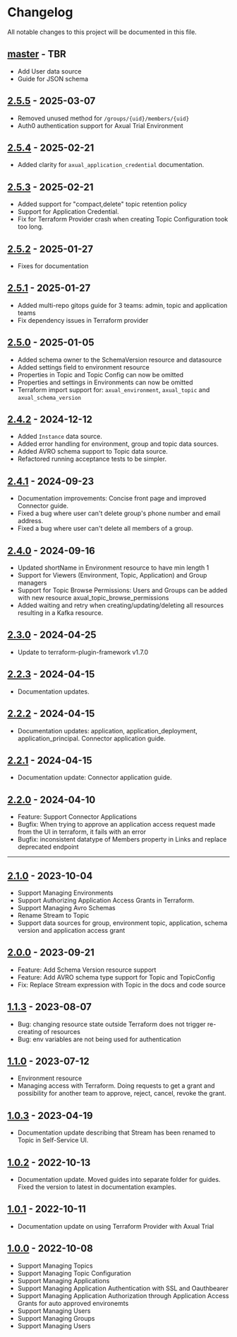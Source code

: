 # Changelog

All notable changes to this project will be documented in this file.

## [master](https://github.com/Axual/terraform-provider-axual/blob/master) - TBR
* Add User data source
* Guide for JSON schema

## [2.5.5](https://github.com/Axual/terraform-provider-axual/releases/tag/v2.5.5) - 2025-03-07
* Removed unused method for `/groups/{uid}/members/{uid}`
* Auth0 authentication support for Axual Trial Environment

## [2.5.4](https://github.com/Axual/terraform-provider-axual/releases/tag/v2.5.4) - 2025-02-21
* Added clarity for `axual_application_credential` documentation.

## [2.5.3](https://github.com/Axual/terraform-provider-axual/releases/tag/v2.5.3) - 2025-02-21
* Added support for "compact,delete" topic retention policy
* Support for Application Credential.
* Fix for Terraform Provider crash when creating Topic Configuration took too long.

## [2.5.2](https://github.com/Axual/terraform-provider-axual/releases/tag/v2.5.2) - 2025-01-27
* Fixes for documentation

## [2.5.1](https://github.com/Axual/terraform-provider-axual/releases/tag/v2.5.1) - 2025-01-27
* Added multi-repo gitops guide for 3 teams: admin, topic and application teams
* Fix dependency issues in Terraform provider

## [2.5.0](https://github.com/Axual/terraform-provider-axual/releases/tag/v2.5.0) - 2025-01-05
* Added schema owner to the SchemaVersion resource and datasource
* Added settings field to environment resource
* Properties in Topic and Topic Config can now be omitted
* Properties and settings in Environments can now be omitted
* Terraform import support for: `axual_environment`, `axual_topic` and `axual_schema_version`

## [2.4.2](https://github.com/Axual/terraform-provider-axual/releases/tag/2.4.2) - 2024-12-12
* Added `Instance` data source.
* Added error handling for environment, group and topic data sources.
* Added AVRO schema support to Topic data source.
* Refactored running acceptance tests to be simpler.

## [2.4.1](https://github.com/Axual/terraform-provider-axual/releases/tag/v2.4.1) - 2024-09-23
* Documentation improvements: Concise front page and improved Connector guide.
* Fixed a bug where user can't delete group's phone number and email address.
* Fixed a bug where user can't delete all members of a group.

## [2.4.0](https://github.com/Axual/terraform-provider-axual/releases/tag/v2.4.0) - 2024-09-16
* Updated shortName in Environment resource to have min length 1
* Support for Viewers (Environment, Topic, Application) and Group managers
* Support for Topic Browse Permissions: Users and Groups can be added with new resource axual_topic_browse_permissions
* Added waiting and retry when creating/updating/deleting all resources resulting in a Kafka resource.

## [2.3.0](https://github.com/Axual/terraform-provider-axual/releases/tag/v2.3.0) - 2024-04-25
* Update to terraform-plugin-framework v1.7.0

## [2.2.3](https://github.com/Axual/terraform-provider-axual/releases/tag/v2.2.3) - 2024-04-15
* Documentation updates.

## [2.2.2](https://github.com/Axual/terraform-provider-axual/releases/tag/v2.2.2) - 2024-04-15
* Documentation updates: application, application_deployment, application_principal. Connector application guide.

## [2.2.1](https://github.com/Axual/terraform-provider-axual/releases/tag/v2.2.1) - 2024-04-15
* Documentation update: Connector application guide.

## [2.2.0](https://github.com/Axual/terraform-provider-axual/releases/tag/v2.2.0) - 2024-04-10
* Feature: Support Connector Applications
* Bugfix: When trying to approve an application access request made from the UI in terraform, it fails with an error
* Bugfix: inconsistent datatype of Members property in Links and replace deprecated endpoint
---
## [2.1.0](https://github.com/Axual/terraform-provider-axual/releases/tag/v2.1.0) - 2023-10-04
* Support Managing Environments
* Support Authorizing Application Access Grants in Terraform.
* Support Managing Avro Schemas
* Rename Stream to Topic
* Support data sources for group, environment topic, application, schema version and application access grant

## [2.0.0](https://github.com/Axual/terraform-provider-axual/releases/tag/v2.0.0) - 2023-09-21
* Feature: Add Schema Version resource support
* Feature: Add AVRO schema type support for Topic and TopicConfig
* Fix: Replace Stream expression with Topic in the docs and code source

## [1.1.3](https://github.com/Axual/terraform-provider-axual/releases/tag/v1.1.3) - 2023-08-07
* Bug: changing resource state outside Terraform does not trigger re-creating of resources
* Bug: env variables are not being used for authentication

## [1.1.0](https://github.com/Axual/terraform-provider-axual/releases/tag/v1.1.0) - 2023-07-12
* Environment resource
* Managing access with Terraform. Doing requests to get a grant and possibility for another team to approve, reject, cancel, revoke the grant.


## [1.0.3](https://github.com/Axual/terraform-provider-axual/releases/tag/v1.0.3) - 2023-04-19
* Documentation update describing that Stream has been renamed to Topic in Self-Service UI.

## [1.0.2](https://github.com/Axual/terraform-provider-axual/releases/tag/v1.0.2) - 2022-10-13
* Documentation update. Moved guides into separate folder for guides. Fixed the version to latest in documentation examples.

## [1.0.1](https://github.com/Axual/terraform-provider-axual/releases/tag/v1.0.1) - 2022-10-11
* Documentation update on using Terraform Provider with Axual Trial

## [1.0.0](https://github.com/Axual/terraform-provider-axual/releases/tag/v1.0.0) - 2022-10-08
* Support Managing Topics
* Support Managing Topic Configuration 
* Support Managing Applications
* Support Managing Application Authentication with SSL and Oauthbearer
* Support Managing Application Authorization through Application Access Grants for auto approved environemts
* Support Managing Users
* Support Managing Groups
* Support Managing Users
